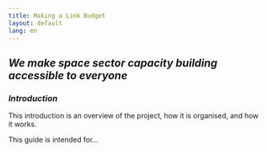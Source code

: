 ```yaml
---
title: Making a Link Budget
layout: default
lang: en
---
```


## *We make space sector capacity building accessible to everyone*


### *Introduction*

This introduction is an overview of the project, how it is organised, and how it works.

This guide is intended for...